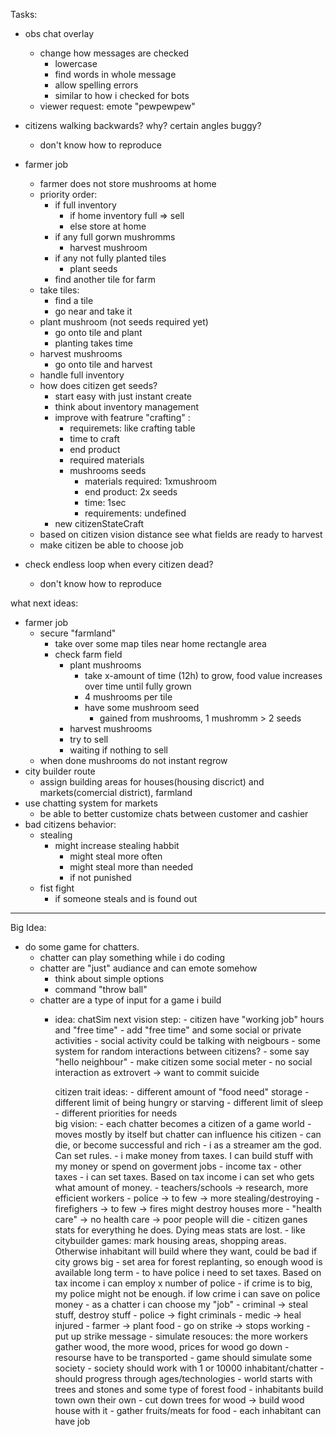 Tasks:
- obs chat overlay
    - change how messages are checked
        - lowercase
        - find words in whole message
        - allow spelling errors
        - similar to how i checked for bots
    - viewer request: emote "pewpewpew"

- citizens walking backwards? why? certain angles buggy?
    - don't know how to reproduce
- farmer job
    - farmer does not store mushrooms at home
    - priority order:
        - if full inventory 
            - if home inventory full => sell
            - else store at home
        - if any full gorwn mushromms
            - harvest mushroom
        - if any not fully planted tiles
            - plant seeds
        - find another tile for farm
    - take tiles:
        - find a tile
        - go near and take it
    - plant mushroom (not seeds required yet)
        - go onto tile and plant
        - planting takes time
    - harvest mushrooms
        - go onto tile and harvest
    - handle full inventory
    - how does citizen get seeds?
        - start easy with just instant create
        - think about inventory management
        - improve with featrure "crafting" :
            - requiremets: like crafting table
            - time to craft
            - end product
            - required materials
            - mushrooms seeds
                - materials required: 1xmushroom
                - end product: 2x seeds
                - time: 1sec
                - requirements: undefined
        - new citizenStateCraft
    - based on citizen vision distance see what fields are ready to harvest
    - make citizen be able to choose job
- check endless loop when every citizen dead?
    - don't know how to reproduce


what next ideas:
- farmer job
    - secure "farmland"
        - take over some map tiles near home rectangle area 
        - check farm field 
            - plant mushrooms 
                - take x-amount of time (12h) to grow, food value increases over time until fully grown
                - 4 mushrooms per tile
                - have some mushroom seed
                    - gained from mushrooms, 1 mushromm > 2 seeds
            - harvest mushrooms 
            - try to sell
            - waiting if nothing to sell
    - when done mushrooms do not instant regrow
- city builder route
    - assign building areas for houses(housing discrict) and markets(comercial district), farmland
- use chatting system for markets
    - be able to better customize chats between customer and cashier
- bad citizens behavior:
    - stealing 
        - might increase stealing habbit
            - might steal more often
            - might steal more than needed
            - if not punished
    - fist fight
        - if someone steals and is found out


--------------------------------------------------
Big Idea:
- do some game for chatters.
    - chatter can play something while i do coding
    - chatter are "just" audiance and can emote somehow
        - think about simple options
        - command "throw ball"
    - chatter are a type of input for a game i build
        - idea: chatSim
            next vision step:
                - citizen have "working job" hours and "free time"
                    - add "free time" and some social or private activities
                    - social activity could be talking with neigbours
                    - some system for random interactions between citizens?
                        - some say "hello neighbour"
                    - make citizen some social meter
                        - no social interaction as extrovert -> want to commit suicide
                            
            citizen trait ideas:
                - different amount of "food need" storage
                - different limit of being hungry or starving
                - different limit of sleep
                - different priorities for needs                        
            big vision:
                - each chatter becomes a citizen of a game world
                    - moves mostly by itself but chatter can influence his citizen
                    - can die, or become successful and rich
                - i as a streamer am the god. Can set rules. 
                    - i make money from taxes. I can build stuff with my money or spend on goverment jobs
                        - income tax
                        - other taxes
                    - i can set taxes. Based on tax income i can set who gets what amount of money.
                        - teachers/schools -> research, more efficient workers
                        - police  -> to few -> more stealing/destroying
                        - firefighers -> to few -> fires might destroy houses more
                        - "health care" -> no health care -> poor people will die
                                - citizen ganes stats for everything he does. Dying meas stats are lost. 
                    - like citybuilder games: mark housing areas, shopping areas. Otherwise inhabitant will build where they want, could be bad if city grows big
                    - set area for forest replanting, so enough wood is available long term
                    - to have police i need to set taxes. Based on tax income i can employ x number of police
                        - if crime is to big, my police might not be enough. if low crime i can save on police money
                - as a chatter i can choose my "job"
                    - criminal -> steal stuff, destroy stuff
                    - police -> fight criminals
                    - medic -> heal injured
                    - farmer -> plant food
                    - go on strike -> stops working
                        - put up strike message
                - simulate resouces: the more workers gather wood, the more wood, prices for wood go down
                    - resourse have to be transported
                - game should simulate some society
                - society should work with 1 or 10000 inhabitant/chatter
                - should progress through ages/technologies
                - world starts with trees and stones and some type of forest food
                - inhabitants build town own their own
                    - cut down trees for wood -> build wood house with it
                    - gather fruits/meats for food
                    - each inhabitant can have job


